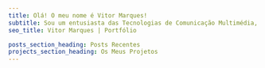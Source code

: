 ```yaml
---
title: Olá! O meu nome é Vitor Marques!
subtitle: Sou um entusiasta das Tecnologias de Comunicação Multimédia, na busca constante à essência criativa, em tudo que faço. Com projetos empolgantes, a minha jornada é moldada pela inovação e pela narrativa visual cativante. Bem-vindo ao meu mundo criativo!
seo_title: Vitor Marques | Portfólio

posts_section_heading: Posts Recentes
projects_section_heading: Os Meus Projetos
---
```


